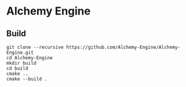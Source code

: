 # Alchemy Engine

## Build

```shell
git clone --recursive https://github.com/Alchemy-Engine/Alchemy-Engine.git
cd Alchemy-Engine
mkdir build
cd build
cmake ..
cmake --build .
```

